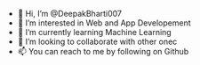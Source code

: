 - 👋 Hi, I’m @DeepakBharti007
- 👀 I’m interested in Web and App Developement 
- 🌱 I’m currently learning Machine Learning
- 💞️ I’m looking to collaborate with other onec
- 📫 You can reach to me by following on Github 

<!---
DeepakBharti007/DeepakBharti007 is a ✨ special ✨ repository because its `README.md` (this file) appears on your GitHub profile.
You can click the Preview link to take a look at your changes.
--->
